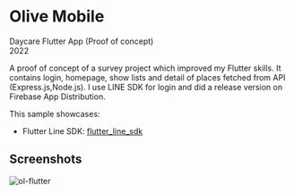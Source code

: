 # Olive Mobile

  Daycare Flutter App (Proof of concept) </br>
  2022

  A proof of concept of a survey project which improved my Flutter skills. It contains login, homepage, show lists and detail of places fetched from API (Express.js,Node.js). I use LINE SDK for login and did a release version on Firebase App Distribution.
  
  This sample showcases:

   - Flutter Line SDK: [flutter_line_sdk](https://pub.dev/packages/flutter_line_sdk)
    
  ## Screenshots
  ![ol-flutter](https://github.com/yanisapths/happyelders-customer/assets/72002605/c5994945-ed64-4acc-bdca-ee1e20bbfd1a)
